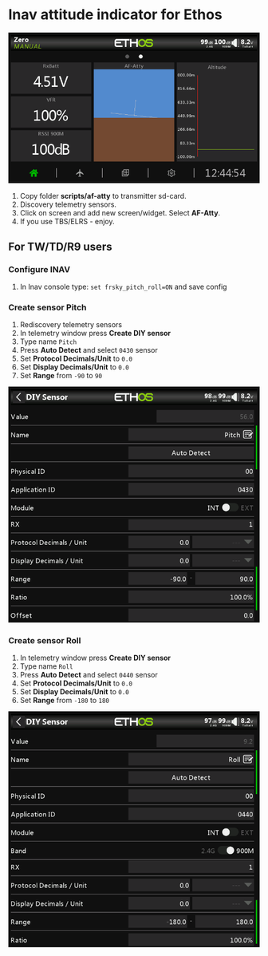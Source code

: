# Inav attitude indicator for Ethos

![Attidude indicator](./img/atty.png)

1. Copy folder **scripts/af-atty** to transmitter sd-card.
1. Discovery telemetry sensors.
1. Click on screen and add new screen/widget. Select **AF-Atty**.
1. If you use TBS/ELRS - enjoy.

## For TW/TD/R9 users
### Configure INAV
1. In Inav console type: `set frsky_pitch_roll=ON` and save config

### Create sensor Pitch
1. Rediscovery telemetry sensors
1. In telemetry window press **Create DIY sensor**
1. Type name `Pitch`
1. Press **Auto Detect** and select `0430` sensor
1. Set **Protocol Decimals/Unit** to `0.0`
1. Set **Display Decimals/Unit** to `0.0`
1. Set **Range** from `-90` to `90`

![Attidude indicator](./img/pitch.png)

### Create sensor Roll
1. In telemetry window press **Create DIY sensor**
1. Type name `Roll`
1. Press **Auto Detect** and select `0440` sensor
1. Set **Protocol Decimals/Unit** to `0.0`
1. Set **Display Decimals/Unit** to `0.0`
1. Set **Range** from `-180` to `180`

![Attidude indicator](./img/roll.png)

